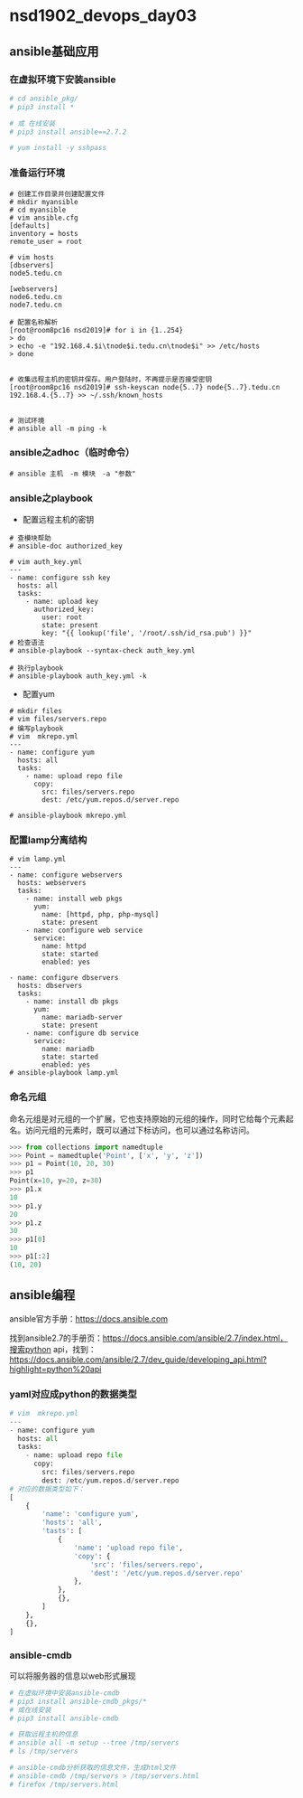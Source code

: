 # nsd1902_devops_day03

## ansible基础应用

### 在虚拟环境下安装ansible

```python
# cd ansible_pkg/
# pip3 install *

# 或 在线安装
# pip3 install ansible==2.7.2

# yum install -y sshpass
```

### 准备运行环境

```shell
# 创建工作目录并创建配置文件
# mkdir myansible
# cd myansible
# vim ansible.cfg
[defaults]
inventory = hosts
remote_user = root

# vim hosts
[dbservers]
node5.tedu.cn

[webservers]
node6.tedu.cn
node7.tedu.cn

# 配置名称解析
[root@room8pc16 nsd2019]# for i in {1..254}
> do
> echo -e "192.168.4.$i\tnode$i.tedu.cn\tnode$i" >> /etc/hosts
> done


# 收集远程主机的密钥并保存。用户登陆时，不再提示是否接受密钥
[root@room8pc16 nsd2019]# ssh-keyscan node{5..7} node{5..7}.tedu.cn 192.168.4.{5..7} >> ~/.ssh/known_hosts 


# 测试环境
# ansible all -m ping -k
```

### ansible之adhoc（临时命令）

```shell
# ansible 主机　-m 模块　-a "参数"
```

### ansible之playbook

- 配置远程主机的密钥

```shell
# 查模块帮助
# ansible-doc authorized_key

# vim auth_key.yml
---
- name: configure ssh key
  hosts: all
  tasks:
    - name: upload key
      authorized_key:
        user: root
        state: present
        key: "{{ lookup('file', '/root/.ssh/id_rsa.pub') }}"
# 检查语法
# ansible-playbook --syntax-check auth_key.yml

# 执行playbook
# ansible-playbook auth_key.yml -k
```

- 配置yum

```shell
# mkdir files
# vim files/servers.repo
# 编写playbook
# vim  mkrepo.yml
---
- name: configure yum
  hosts: all
  tasks:
    - name: upload repo file
      copy:
        src: files/servers.repo
        dest: /etc/yum.repos.d/server.repo

# ansible-playbook mkrepo.yml
```

### 配置lamp分离结构

```shell
# vim lamp.yml
---
- name: configure webservers
  hosts: webservers
  tasks:
    - name: install web pkgs
      yum:
        name: [httpd, php, php-mysql]
        state: present
    - name: configure web service
      service:
        name: httpd
        state: started
        enabled: yes

- name: configure dbservers
  hosts: dbservers
  tasks:
    - name: install db pkgs
      yum:
        name: mariadb-server
        state: present
    - name: configure db service
      service:
        name: mariadb
        state: started
        enabled: yes
# ansible-playbook lamp.yml
```

### 命名元组

命名元组是对元组的一个扩展，它也支持原始的元组的操作，同时它给每个元素起名。访问元组的元素时，既可以通过下标访问，也可以通过名称访问。

```python
>>> from collections import namedtuple
>>> Point = namedtuple('Point', ['x', 'y', 'z'])
>>> p1 = Point(10, 20, 30)
>>> p1
Point(x=10, y=20, z=30)
>>> p1.x
10
>>> p1.y
20
>>> p1.z
30
>>> p1[0]
10
>>> p1[:2]
(10, 20)
```

## ansible编程

ansible官方手册：https://docs.ansible.com

找到ansible2.7的手册页：https://docs.ansible.com/ansible/2.7/index.html，搜索python api，找到：https://docs.ansible.com/ansible/2.7/dev_guide/developing_api.html?highlight=python%20api

### yaml对应成python的数据类型

```python
# vim  mkrepo.yml
---
- name: configure yum
  hosts: all
  tasks:
    - name: upload repo file
      copy:
        src: files/servers.repo
        dest: /etc/yum.repos.d/server.repo
# 对应的数据类型如下：
[
    {
        'name': 'configure yum',
        'hosts': 'all',
        'tasts': [
            {
                'name': 'upload repo file',
                'copy': {
                    'src': 'files/servers.repo',
                    'dest': '/etc/yum.repos.d/server.repo'
                },
            },
            {},
        ]
    },
    {},
]
```

### ansible-cmdb

可以将服务器的信息以web形式展现

```python
# 在虚拟环境中安装ansible-cmdb
# pip3 install ansible-cmdb_pkgs/*
# 或在线安装
# pip3 install ansible-cmdb

# 获取远程主机的信息
# ansible all -m setup --tree /tmp/servers
# ls /tmp/servers

# ansible-cmdb分析获取的信息文件，生成html文件
# ansible-cmdb /tmp/servers > /tmp/servers.html
# firefox /tmp/servers.html

```















